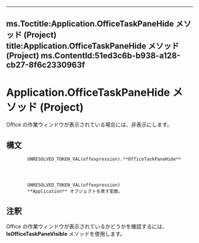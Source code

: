 

---
ms.Toctitle:Application.OfficeTaskPaneHide メソッド (Project)
title:Application.OfficeTaskPaneHide メソッド (Project)
ms.ContentId:51ed3c6b-b938-a128-cb27-8f6c2330963f
---
# Application.OfficeTaskPaneHide メソッド (Project)




Office の作業ウィンドウが表示されている場合には、非表示にします。

## 構文

            UNRESOLVED_TOKEN_VAL(offexpression).**OfficeTaskPaneHide**




            UNRESOLVED_TOKEN_VAL(offexpression)
            **Application** オブジェクトを表す変数。



## 注釈
Office の作業ウィンドウが表示されているかどうかを確認するには、**IsOfficeTaskPaneVisible** メソッドを使用します。




